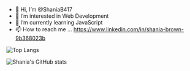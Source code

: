 - 👋 Hi, I’m @ShaniaB417
- 👀 I’m interested in Web Development
- 🌱 I’m currently learning JavaScript 
- 📫 How to reach me ...
https://www.linkedin.com/in/shania-brown-9b368023b




![Top Langs](https://github-readme-stats.vercel.app/api/top-langs/?username=ShaniaB417&layout=compact)

![Shania's GitHub stats](https://github-readme-stats.vercel.app/api?username=ShaniaB417&show_icons=true&theme=radical)
<!---
ShaniaB417/ShaniaB417 is a ✨ special ✨ repository because its `README.md` (this file) appears on your GitHub profile.
You can click the Preview link to take a look at your changes.
--->

